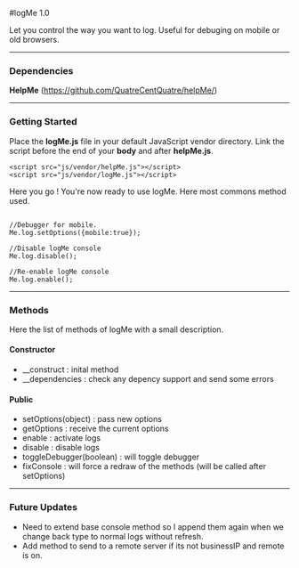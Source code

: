 #logMe 1.0 

Let you control the way you want to log. Useful for debuging on mobile or old browsers.

---

### Dependencies

**HelpMe** (https://github.com/QuatreCentQuatre/helpMe/)

---

### Getting Started

Place the **logMe.js** file in your default JavaScript vendor directory. Link the script before the end of your **body** and after **helpMe.js**.

```
<script src="js/vendor/helpMe.js"></script>
<script src="js/vendor/logMe.js"></script>
```
Here you go ! You're now ready to use logMe. Here most commons method used.

```

//Debugger for mobile.
Me.log.setOptions({mobile:true});

//Disable logMe console
Me.log.disable();
	
//Re-enable logMe console
Me.log.enable();

```

---

### Methods

Here the list of methods of logMe with a small description.

#### Constructor
- __construct : inital method
- __dependencies : check any depency support and send some errors

#### Public
- setOptions(object) : pass new options
- getOptions : receive the current options
- enable : activate logs
- disable : disable logs
- toggleDebugger(boolean) : will toggle debugger
- fixConsole : will force a redraw of the methods (will be called after setOptions)

---

### Future Updates

- Need to extend base console method so I append them again when we change back type to normal logs without refresh.
- Add method to send to a remote server if its not businessIP and remote is on.